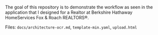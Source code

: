 The goal of this repository is to demonstrate the workflow as seen in the application that I designed for a Realtor at Berkshire Hathaway HomeServices Fox & Roach REALTORS®.

Files: `docs/architecture-ocr.md`, `template-min.yaml`, `upload.html`



